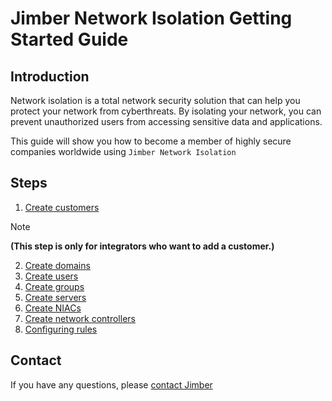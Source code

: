 # Jimber Network Isolation Getting Started Guide

## Introduction

Network isolation is a total network security solution that can help you protect your network from cyberthreats. By isolating your network, you can prevent unauthorized users from accessing sensitive data and applications.

This guide will show you how to become a member of highly secure companies worldwide using `Jimber Network Isolation`


## Steps

1. [Create customers](ni-domains.md)
> [!NOTE]
> **(This step is only for integrators who want to add a customer.)**
2. [Create domains](ni-domains.md)
3. [Create users](ni-users.md)
4. [Create groups](ni-groups.md)
5. [Create servers](ni-servers.md)
6. [Create NIACs](ni-niacs.md)
7. [Create network controllers](ni-admins.md)
8. [Configuring rules](ni-rules.md)


## Contact

If you have any questions, please [contact Jimber](./contact/index)